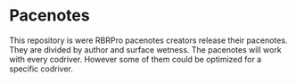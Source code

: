 # Pacenotes

This repository is were RBRPro pacenotes creators release their pacenotes. They are divided by author and surface wetness.
The pacenotes will work with every codriver. However some of them could be optimized for a specific codriver.
